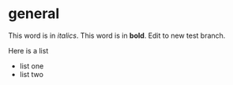 # general
This word is in *italics*.  This word is in **bold**.  Edit to new test branch.

Here is a list
- list one
- list two

